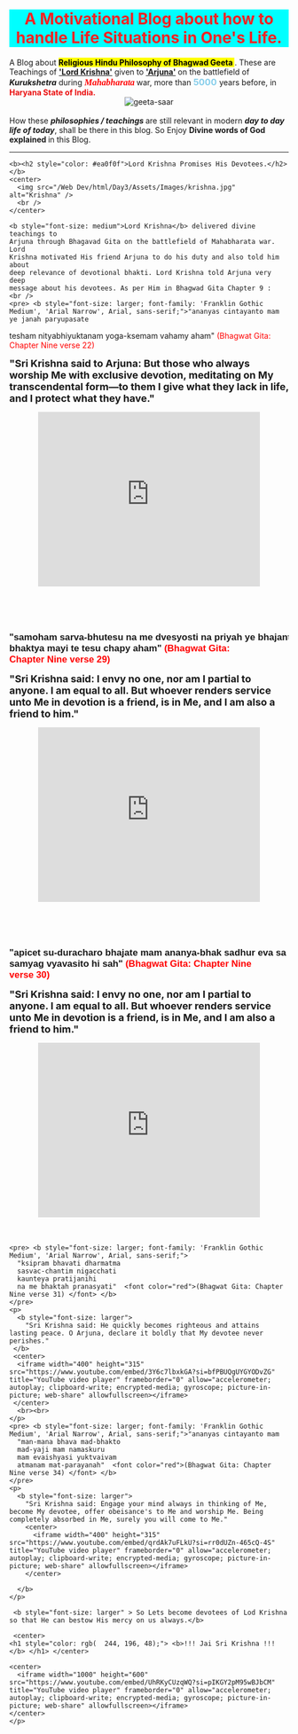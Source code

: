 <!DOCTYPE html>
<html lang="en">
  <head>
    <meta charset="UTF-8" />
    <meta name="viewport" content="width=device-width, initial-scale=1.0" />
    <title>Bhagwad Gita</title>
    <style>
      b:hover{
        background-color: rgb(235, 235, 21);
      }
    </style>
  </head>
  <body>
    <center>
      <h1 style="color: hsl(0, 92%, 55%); background-color: aqua">
        <b
          >A Motivational Blog about how to handle Life Situations in One's
          Life.</b
        >
      </h1>
    </center>
    A Blog about
    <b><mark> Religious Hindu Philosophy of Bhagwad Geeta </mark></b>. These are
    Teachings of <b><u>'Lord Krishna'</u></b> given to <b><u>'Arjuna'</u></b> on
    the battlefield of <i><b>Kurukshetra</b> </i> during
    <b
      ><i>
        <font face="Comic sans MS" size="3" ; color="red">Mahabharata</font>
      </i></b
    >
    war, more than <font color="skyblue" ; size="3"> <b>5000</b> </font>years
    before, in <b style="color: #ea0f0f"> Haryana State of India.</b>
    <br />
    <center>
      <img
        src="C:\Users\Admin\Pictures\IMG_20230913_083317 (2).jpg"
        alt="geeta-saar"
      />
      <br />
    </center>
    <br />
    How these <b><i>philosophies / teachings </i></b>are still relevant in
    modern <b><i>day to day life of today</i></b
    >, shall be there in this blog. So Enjoy
    <b>Divine words of God explained </b> in this Blog.
    <hr />

    <b><h2 style="color: #ea0f0f">Lord Krishna Promises His Devotees.</h2></b>
    <center>
      <img src="/Web Dev/html/Day3/Assets/Images/krishna.jpg" alt="Krishna" />
      <br />
    </center>

    <b style="font-size: medium">Lord Krishna</b> delivered divine teachings to
    Arjuna through Bhagavad Gita on the battlefield of Mahabharata war. Lord
    Krishna motivated His friend Arjuna to do his duty and also told him about
    deep relevance of devotional bhakti. Lord Krishna told Arjuna very deep
    message about his devotees. As per Him in Bhagwad Gita Chapter 9 :
    <br />
    <pre> <b style="font-size: larger; font-family: 'Franklin Gothic Medium', 'Arial Narrow', Arial, sans-serif;">"ananyas cintayanto mam
    ye janah paryupasate
   tesham nityabhiyuktanam
   yoga-ksemam vahamy aham" <font color="red">(Bhagwat Gita: Chapter Nine verse 22) </font> </b>
  </pre>
    <br />
    <p>
      <b style="font-size: large"
        >"Sri Krishna said to Arjuna: But those who always worship Me with
        exclusive devotion, meditating on My transcendental form—to them I give
        what they lack in life, and I protect what they have."
      </b> <center>
      <iframe width="400" height="315" src="https://www.youtube.com/embed/s0muXDKJ6hs?si=Xii30P8rrIo4CakU" title="YouTube video player" frameborder="0" allow="accelerometer; autoplay; clipboard-write; encrypted-media; gyroscope; picture-in-picture; web-share" allowfullscreen></iframe>
    </center><br>
    </p>
    <br />
    <pre> <b style="font-size: larger; font-family: 'Franklin Gothic Medium', 'Arial Narrow', Arial, sans-serif;">
            "samoham sarva-bhutesu
            na me dvesyosti na priyah
            ye bhajanti tu mam bhaktya
            mayi te tesu chapy aham"  <font color="red">(Bhagwat Gita: Chapter Nine verse 29) </font> </b>
          </pre>
    <p>
      <b style="font-size: large"
        >"Sri Krishna said: I envy no one, nor am I partial to anyone. I am
        equal to all. But whoever renders service unto Me in devotion is a
        friend, is in Me, and I am also a friend to him."</b
      >
      <center>
        <iframe width="400" height="315" src="https://www.youtube.com/embed/MLCO-8nKgr8?si=n2UIpHhINoQiY9zv" title="YouTube video player" frameborder="0" allow="accelerometer; autoplay; clipboard-write; encrypted-media; gyroscope; picture-in-picture; web-share" allowfullscreen></iframe>
      </center>
      <br>
    </p>
    <br>
    <pre> <b style="font-size: larger; font-family: 'Franklin Gothic Medium', 'Arial Narrow', Arial, sans-serif;">
    "apicet su-duracharo
     bhajate mam ananya-bhak
     sadhur eva sa mantavyah
     samyag vyavasito hi sah"   <font color="red">(Bhagwat Gita: Chapter Nine verse 30) </font> </b>
      </pre>
      <p>
        <b style="font-size: large"
        >"Sri Krishna said: I envy no one, nor am I partial to anyone. I am
        equal to all. But whoever renders service unto Me in devotion is a
        friend, is in Me, and I am also a friend to him." </b>
        <center>
          <iframe width="400" height="315" src="https://www.youtube.com/embed/Yt8_7o646zA?si=PsH-ticFDzOx19Es" title="YouTube video player" frameborder="0" allow="accelerometer; autoplay; clipboard-write; encrypted-media; gyroscope; picture-in-picture; web-share" allowfullscreen></iframe>
        </center>
        <br><br>
    </p>

    <pre> <b style="font-size: larger; font-family: 'Franklin Gothic Medium', 'Arial Narrow', Arial, sans-serif;">
      "ksipram bhavati dharmatma
      sasvac-chantim nigacchati
      kaunteya pratijanihi
      na me bhaktah pranasyati"  <font color="red">(Bhagwat Gita: Chapter Nine verse 31) </font> </b>
    </pre>
    <p>
      <b style="font-size: larger">
        "Sri Krishna said: He quickly becomes righteous and attains lasting peace. O Arjuna, declare it boldly that My devotee never perishes." 
     </b>
     <center>
      <iframe width="400" height="315" src="https://www.youtube.com/embed/3Y6c7lbxkGA?si=bfPBUQgUYGYODvZG" title="YouTube video player" frameborder="0" allow="accelerometer; autoplay; clipboard-write; encrypted-media; gyroscope; picture-in-picture; web-share" allowfullscreen></iframe>
     </center>
      <br><br>
    </p>
    <pre> <b style="font-size: larger; font-family: 'Franklin Gothic Medium', 'Arial Narrow', Arial, sans-serif;">"ananyas cintayanto mam
      "man-mana bhava mad-bhakto
      mad-yaji mam namaskuru
      mam evaishyasi yuktvaivam
      atmanam mat-parayanah"  <font color="red">(Bhagwat Gita: Chapter Nine verse 34) </font> </b>
    </pre>
    <p>
      <b style="font-size: larger">
        "Sri Krishna said: Engage your mind always in thinking of Me, become My devotee, offer obeisance's to Me and worship Me. Being completely absorbed in Me, surely you will come to Me."
        <center>
          <iframe width="400" height="315" src="https://www.youtube.com/embed/qrdAk7uFLkU?si=rr0dUZn-465cQ-4S" title="YouTube video player" frameborder="0" allow="accelerometer; autoplay; clipboard-write; encrypted-media; gyroscope; picture-in-picture; web-share" allowfullscreen></iframe>
        </center>

      </b>
    </p>

     <b style="font-size: larger" > So Lets become devotees of Lod Krishna so that He can bestow His mercy on us always.</b>
      
     <center>
    <h1 style="color: rgb(	244, 196, 48);"> <b>!!! Jai Sri Krishna !!!</b> </h1> </center>

    <center>
      <iframe width="1000" height="600" src="https://www.youtube.com/embed/UhRKyCUzqWQ?si=pIKGY2pM95wBJbCM" title="YouTube video player" frameborder="0" allow="accelerometer; autoplay; clipboard-write; encrypted-media; gyroscope; picture-in-picture; web-share" allowfullscreen></iframe>
    </center>
    </p>

  
    
    
</html>
